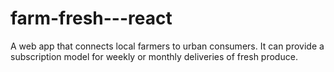 # farm-fresh---react
A web app that connects local farmers to urban consumers. It can provide a subscription model for weekly or monthly deliveries of fresh produce.
